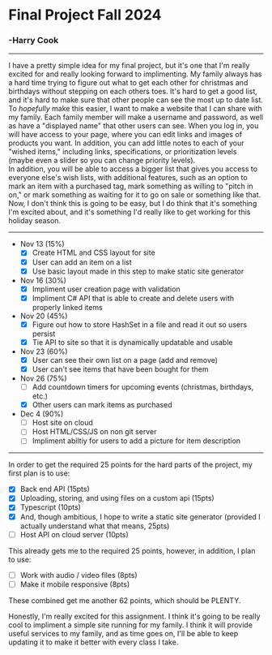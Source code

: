 # Final Project Fall 2024

### -Harry Cook

---

I have a pretty simple idea for my final project, but it's one that I'm really excited for and really looking forward to implimenting. My family always has a hard time trying to figure out what to get each other for christmas and birthdays without stepping on each others toes. It's hard to get a good list, and it's hard to make sure that other people can see the most up to date list.\
To _hopefully_ make this easier, I want to make a website that I can share with my family. Each family member will make a username and password, as well as have a "displayed name" that other users can see. When you log in, you will have access to your page, where you can edit links and images of products you want. In addition, you can add little notes to each of your "wished items," including links, specifications, or prioritization levels (maybe even a slider so you can change priority levels).\
In addition, you will be able to access a bigger list that gives you access to everyone else's wish lists, with additional features, such as an option to mark an item with a purchased tag, mark something as willing to "pitch in on," or mark something as waiting for it to go on sale or something like that.\
Now, I don't think this is going to be easy, but I do think that it's something I'm excited about, and it's something I'd really like to get working for this holiday season.

---

- Nov 13 (15%)
  - [x] Create HTML and CSS layout for site
  - [x] User can add an item on a list
  - [x] Use basic layout made in this step to make static site generator
- Nov 16 (30%)
  - [x] Impliment user creation page with validation
  - [x] Impliment C# API that is able to create and delete users with properly linked items
- Nov 20 (45%)
  - [x] Figure out how to store HashSet in a file and read it out so users persist
  - [x] Tie API to site so that it is dynamically updatable and usable
- Nov 23 (60%)
  - [x] User can see their own list on a page (add and remove)
  - [x] User can't see items that have been bought for them
- Nov 26 (75%)
  - [ ] Add countdown timers for upcoming events (christmas, birthdays, etc.)
  - [x] Other users can mark items as purchased
- Dec 4 (90%)
  - [ ] Host site on cloud
  - [ ] Host HTML/CSS/JS on non git server
  - [ ] Impliment abiltiy for users to add a picture for item description

---

In order to get the required 25 points for the hard parts of the project, my first plan is to use:

  - [X] Back end API (15pts)
  - [X] Uploading, storing, and using files on a custom api (15pts)
  - [X] Typescript (10pts)
  - [X] And, though ambitious, I hope to write a static site generator (provided I actually understand what that means, 25pts)
  - [ ] Host API on cloud server (10pts)

This already gets me to the required 25 points, however, in addition, I plan to use:

  - [ ] Work with audio / video files (8pts)
  - [ ] Make it mobile responsive (8pts)

These combined get me another 62 points, which should be PLENTY.

Honestly, I'm really excited for this assignment. I think it's going to be really cool to impliment a simple site running for my family. I think it will provide useful services to my family, and as time goes on, I'll be able to keep updating it to make it better with every class I take.

<!-- Local storage not Cookie -->
